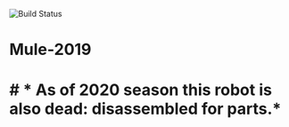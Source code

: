 
![Build Status](https://codebuild.us-east-2.amazonaws.com/badges?uuid=eyJlbmNyeXB0ZWREYXRhIjoiQUw0Mnc2akxOTXpHRWoxZkpSYTlsQnRtKzhsVTlwMmZiajBCclFzV1JLUTJpTzNRbE9tNFJnZHoxbEtIOERYcWFrSUQzUjhjWkFYejFyZnhRZDZ4dG9zPSIsIml2UGFyYW1ldGVyU3BlYyI6InJPNU9OK2R1TG82a0dDOFQiLCJtYXRlcmlhbFNldFNlcmlhbCI6MX0%3D&branch=master "Build Status")

# Mule-2019 

# # * As of 2020 season this robot is also dead: disassembled for parts.*


